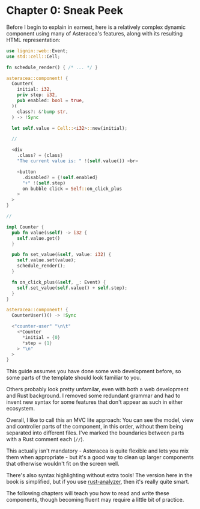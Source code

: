 # Chapter 0: Sneak Peek

Before I begin to explain in earnest, here is a relatively complex dynamic component using many of Asteracea's features, along with its resulting HTML representation:

```rust asteracea=CounterUser
use lignin::web::Event;
use std::cell::Cell;

fn schedule_render() { /* ... */ }

asteracea::component! {
  Counter(
    initial: i32,
    priv step: i32,
    pub enabled: bool = true,
  )(
    class?: &'bump str,
  ) -> !Sync

  let self.value = Cell::<i32>::new(initial);

  //

  <div
    .class? = {class}
    "The current value is: " !(self.value()) <br>

    <button
      .disabled? = {!self.enabled}
      "+" !(self.step)
      on bubble click = Self::on_click_plus
    >
  >
}

//

impl Counter {
  pub fn value(&self) -> i32 {
    self.value.get()
  }

  pub fn set_value(&self, value: i32) {
    self.value.set(value);
    schedule_render();
  }

  fn on_click_plus(&self, _: Event) {
    self.set_value(self.value() + self.step);
  }
}

asteracea::component! {
  CounterUser()() -> !Sync

  <"counter-user" "\n\t"
    <*Counter
      *initial = {0}
      *step = {1}
    > "\n"
  >
}
```

This guide assumes you have done some web development before, so some parts of the template should look familiar to you.

Others probably look pretty unfamilar, even with both a web development and Rust background. I removed some redundant grammar and had to invent new syntax for some features that don't appear as such in either ecosystem.

Overall, I like to call this an MVC lite approach: You can see the model, view and controller parts of the component, in this order, without them being separated into different files. I've marked the boundaries between parts with a Rust comment each (`//`).

This actually isn't mandatory - Asteracea is quite flexible and lets you mix them when appropriate - but it's a good way to clean up larger components that otherwise wouldn't fit on the screen well.

There's also syntax highlighting without extra tools! The version here in the book is simplified, but if you use [rust-analyzer], then it's really quite smart.

[rust-analyzer]: https://rust-analyzer.github.io/

The following chapters will teach you how to read and write these components, though becoming fluent may require a little bit of practice.
